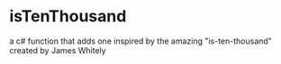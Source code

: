 # isTenThousand
 a c# function that adds one inspired by the amazing "is-ten-thousand" created by James Whitely
